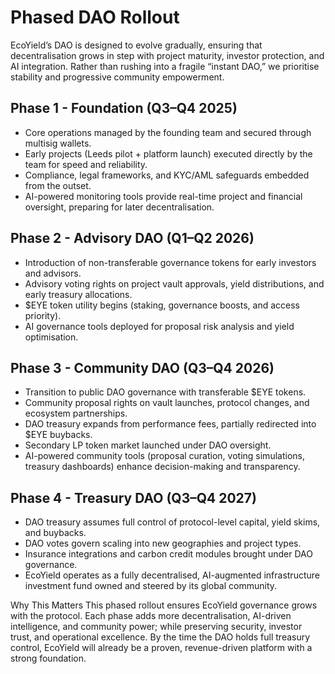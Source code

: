 # Phased DAO Rollout

EcoYield’s DAO is designed to evolve gradually, ensuring that decentralisation grows in step with project maturity, investor protection, and AI integration. Rather than rushing into a fragile “instant DAO,” we prioritise stability and progressive community empowerment.

## Phase 1 - Foundation (Q3–Q4 2025)

* Core operations managed by the founding team and secured through multisig wallets.
* Early projects (Leeds pilot + platform launch) executed directly by the team for speed and reliability.
* Compliance, legal frameworks, and KYC/AML safeguards embedded from the outset.
* AI-powered monitoring tools provide real-time project and financial oversight, preparing for later decentralisation.

## Phase 2 - Advisory DAO (Q1–Q2 2026)

* Introduction of non-transferable governance tokens for early investors and advisors.
* Advisory voting rights on project vault approvals, yield distributions, and early treasury allocations.
* $EYE token utility begins (staking, governance boosts, and access priority).
* AI governance tools deployed for proposal risk analysis and yield optimisation.

## Phase 3 - Community DAO (Q3–Q4 2026)

* Transition to public DAO governance with transferable $EYE tokens.
* Community proposal rights on vault launches, protocol changes, and ecosystem partnerships.
* DAO treasury expands from performance fees, partially redirected into $EYE buybacks.
* Secondary LP token market launched under DAO oversight.
* AI-powered community tools (proposal curation, voting simulations, treasury dashboards) enhance decision-making and transparency.

## Phase 4 - Treasury DAO (Q3–Q4 2027)

* DAO treasury assumes full control of protocol-level capital, yield skims, and buybacks.
* DAO votes govern scaling into new geographies and project types.
* Insurance integrations and carbon credit modules brought under DAO governance.
* EcoYield operates as a fully decentralised, AI-augmented infrastructure investment fund owned and steered by its global community.

Why This Matters This phased rollout ensures EcoYield governance grows with the protocol. Each phase adds more decentralisation, AI-driven intelligence, and community power; while preserving security, investor trust, and operational excellence. By the time the DAO holds full treasury control, EcoYield will already be a proven, revenue-driven platform with a strong foundation.
